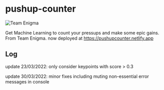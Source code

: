 # pushup-counter
![Team Enigma](https://img.shields.io/badge/Team%20Enigma-Harrow%20School-blue)

Get Machine Learning to count your pressups and make some epic gains. From Team Enigma.
now deployed at https://pushupcounter.netlify.app

## Log

update 23/03/2022: only consider keypoints with score > 0.3

update 30/03/2022: minor fixes including muting non-essential error messages in console
